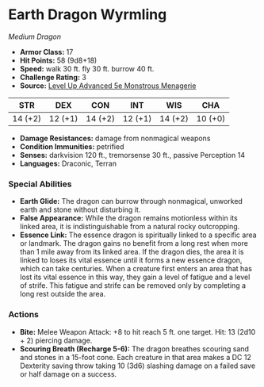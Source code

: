 # Earth Dragon Wyrmling

*Medium* *Dragon*

- **Armor Class:** 17
- **Hit Points:** 58 (9d8+18)
- **Speed:** walk 30 ft. fly 30 ft. burrow 40 ft.
- **Challenge Rating:** 3
- **Source:** [Level Up Advanced 5e Monstrous Menagerie](https://www.levelup5e.com)

| STR | DEX | CON | INT | WIS | CHA |
| --- | --- | --- | --- | --- | --- |
| 14 (+2) | 12 (+1) | 14 (+2) | 12 (+1) | 14 (+2) | 10 (+0) |

- **Damage Resistances:** damage from nonmagical weapons
- **Condition Immunities:** petrified
- **Senses:** darkvision 120 ft., tremorsense 30 ft., passive Perception 14
- **Languages:** Draconic, Terran
### Special Abilities
- **Earth Glide:** The dragon can burrow through nonmagical, unworked earth and stone without disturbing it.
- **False Appearance:** While the dragon remains motionless within its linked area, it is indistinguishable from a natural rocky outcropping.
- **Essence Link:** The essence dragon is spiritually linked to a specific area or landmark. The dragon gains no benefit from a long rest when more than 1 mile away from its linked area. If the dragon dies, the area it is linked to loses its vital essence until it forms a new essence dragon, which can take centuries. When a creature first enters an area that has lost its vital essence in this way, they gain a level of fatigue and a level of strife. This fatigue and strife can be removed only by completing a long rest outside the area.
### Actions
- **Bite:** Melee Weapon Attack: +8 to hit  reach 5 ft.  one target. Hit: 13 (2d10 + 2) piercing damage.
- **Scouring Breath (Recharge 5-6):** The dragon breathes scouring sand and stones in a 15-foot cone. Each creature in that area makes a DC 12 Dexterity saving throw  taking 10 (3d6) slashing damage on a failed save or half damage on a success.
